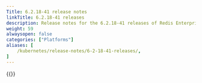 ```yaml
---
Title: 6.2.18-41 release notes
linkTitle: 6.2.18-41 releases
description: Release notes for the 6.2.18-41 releases of Redis Enterprise Software for Kubernetes. 
weight: 59
alwaysopen: false
categories: ["Platforms"]
aliases: [
    /kubernetes/release-notes/6-2-18-41-releases/,
]
---
```


{{<table-children columnNames="Version&nbsp;(Release&nbsp;date)&nbsp;,Major changes" columnSources="LinkTitle,Description" enableLinks="LinkTitle">}}